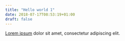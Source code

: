```yaml
---
title: "Hello world 1"
date: 2018-07-17T08:53:19+01:00
draft: false
---
```


[Lorem ipsum](http://www.lipsum.com/) dolor sit amet, consectetur adipiscing elit.
